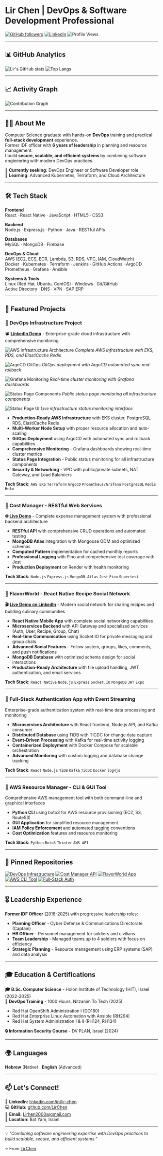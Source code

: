 # Lir Chen | DevOps & Software Development Professional

[![GitHub followers](https://img.shields.io/github/followers/LirChen?label=Followers&style=social)](https://github.com/LirChen)
[![LinkedIn](https://img.shields.io/badge/LinkedIn-Connect-blue)](https://linkedin.com/in/lir-chen)
![Profile Views](https://komarev.com/ghpvc/?username=LirChen&color=brightgreen)

---

## 📊 GitHub Analytics

![Lir's GitHub stats](https://github-readme-stats.vercel.app/api?username=LirChen&show_icons=true&theme=tokyonight)
![Top Langs](https://github-readme-stats.vercel.app/api/top-langs/?username=LirChen&layout=compact&theme=tokyonight)

---

## 📈 Activity Graph

![Contribution Graph](https://github-readme-activity-graph.vercel.app/graph?username=LirChen&theme=tokyo-night)

---

## 👨‍💻 About Me

Computer Science graduate with hands-on **DevOps** training and practical **full-stack development** experience.  
Former IDF officer with **6 years of leadership** in planning and resource management.  
I build **secure, scalable, and efficient systems** by combining software engineering with modern DevOps practices.

**🎯 Currently seeking:** DevOps Engineer or Software Developer role  
**🌱 Learning:** Advanced Kubernetes, Terraform, and Cloud Architecture

---

## 🛠️ Tech Stack

**Frontend**  
React · React Native · JavaScript · HTML5 · CSS3

**Backend**  
Node.js · Express.js · Python · Java · RESTful APIs

**Databases**  
MySQL · MongoDB · Firebase

**DevOps & Cloud**  
AWS (EC2, ECS, ECR, Lambda, S3, RDS, VPC, IAM, CloudWatch)  
Docker · Kubernetes · Terraform · Jenkins · GitHub Actions · ArgoCD  
Prometheus · Grafana · Ansible

**Systems & Tools**  
Linux (Red Hat, Ubuntu, CentOS) · Windows · Git/GitHub  
Active Directory · DNS · VPN · SAP ERP

---

## 🚀 Featured Projects

### 🔹 DevOps Infrastructure Project
📽️ **[LinkedIn Demo](https://lnkd.in/p/gEsx_zqx)** - Enterprise-grade cloud infrastructure with comprehensive monitoring

![AWS Infrastructure Architecture](./images/finalprojectDevOps.drawio%20(1).drawio%20(1).png)
*Complete AWS infrastructure with EKS, RDS, and ElastiCache Redis*

![ArgoCD GitOps](./images/argocd.png)
*GitOps deployment with ArgoCD automated sync and rollback*

![Grafana Monitoring](./images/grafana.png)
*Real-time cluster monitoring with Grafana dashboards*

![Status Page Components](./images/statuspage-components.png)
*Public status page monitoring all infrastructure components*

![Status Page UI](./images/statuspage-ui.png)
*Live infrastructure status monitoring interface*

- **Production-Ready AWS Infrastructure** with EKS cluster, PostgreSQL RDS, ElastiCache Redis
- **Multi-Worker Node Setup** with proper resource allocation and auto-scaling
- **GitOps Deployment** using ArgoCD with automated sync and rollback capabilities
- **Comprehensive Monitoring** - Grafana dashboards showing real-time cluster metrics
- **Status Page Integration** - Public status monitoring for all infrastructure components
- **Security & Networking** - VPC with public/private subnets, NAT Gateway, and Load Balancers

**Tech Stack:** `AWS EKS` `Terraform` `ArgoCD` `Prometheus/Grafana` `PostgreSQL` `Redis` `Helm`

---

### 🔹 Cost Manager - RESTful Web Services
**🌐 [Live Demo](https://final-project-server-side-h0n0.onrender.com)** - Complete expense management system with professional backend architecture
- **RESTful API** with comprehensive CRUD operations and automated testing
- **MongoDB Atlas** integration with Mongoose ODM and optimized schemas
- **Computed Pattern** implementation for cached monthly reports
- **Professional Logging** with Pino and comprehensive test coverage with Jest
- **Production Deployment** on Render with health monitoring

**Tech Stack:** `Node.js` `Express.js` `MongoDB Atlas` `Jest` `Pino` `Supertest`

---

### 🔹 FlavorWorld - React Native Recipe Social Network
**🎬 [Live Demo on LinkedIn](https://lnkd.in/p/gd4WFsUQ)** - Modern social network for sharing recipes and building culinary communities
- **React Native Mobile App** with complete social networking capabilities
- **Microservices Backend** with API Gateway and specialized services (Auth, User, Recipe, Group, Chat)
- **Real-time Communication** using Socket.IO for private messaging and group chats
- **Advanced Social Features** - Follow system, groups, likes, comments, and push notifications
- **MongoDB Database** with optimized schema design for social interactions
- **Production-Ready Architecture** with file upload handling, JWT authentication, and email services

**Tech Stack:** `React Native` `Node.js` `Express` `Socket.IO` `MongoDB` `JWT` `Expo`

---

### 🔹 Full-Stack Authentication App with Event Streaming
Enterprise-grade authentication system with real-time data processing and monitoring
- **Microservices Architecture** with React frontend, Node.js API, and Kafka consumer
- **Distributed Database** using TiDB with TiCDC for change data capture
- **Event-Driven Processing** with Kafka for real-time activity logging
- **Containerized Deployment** with Docker Compose for scalable orchestration
- **Advanced Monitoring** with custom logging and database change tracking

**Tech Stack:** `React` `Node.js` `TiDB` `Kafka` `TiCDC` `Docker` `log4js`

---

### 🔹 AWS Resource Manager - CLI & GUI Tool
Comprehensive AWS management tool with both command-line and graphical interfaces
- **Python CLI** using boto3 for AWS resource provisioning (EC2, S3, Route53)
- **GUI Application** for simplified resource management
- **IAM Policy Enforcement** and automated tagging conventions
- **Cost Optimization** features and resource monitoring

**Tech Stack:** `Python` `Boto3` `Tkinter` `AWS API`

---

## 📌 Pinned Repositories

[![DevOps Infrastructure](https://github-readme-stats.vercel.app/api/pin/?username=LirChen&repo=DevOps_Infrastructure_Project&theme=tokyonight)](https://github.com/LirChen/DevOps_Infrastructure_Project)
[![Cost Manager API](https://github-readme-stats.vercel.app/api/pin/?username=LirChen&repo=Node.js_RESTful_API&theme=tokyonight)](https://github.com/LirChen/Node.js_RESTful_API)
[![FlavorWorld App](https://github-readme-stats.vercel.app/api/pin/?username=LirChen&repo=Flavor_World_Final_Project&theme=tokyonight)](https://github.com/LirChen/Flavor_World_Final_Project)
[![AWS CLI Tool](https://github-readme-stats.vercel.app/api/pin/?username=LirChen&repo=AWS_Resource_manager_cli_and_ui&theme=tokyonight)](https://github.com/LirChen/AWS_Resource_manager_cli_and_ui)
[![Full-Stack Auth](https://github-readme-stats.vercel.app/api/pin/?username=LirChen&repo=fullstack_auth_app&theme=tokyonight)](https://github.com/LirChen/fullstack_auth_app)

---

## 🎖️ Leadership Experience

**Former IDF Officer** (2018-2025) with progressive leadership roles:
- **Planning Officer** - Cyber Defense & Communications Directorate (Captain)
- **HR Officer** - Personnel management for soldiers and civilians  
- **Team Leadership** - Managed teams up to 4 soldiers with focus on efficiency
- **Strategic Planning** - Resource management using ERP systems (SAP) and data analysis

---

## 🎓 Education & Certifications

**🎓 B.Sc. Computer Science** - Holon Institute of Technology (HIT), Israel (2022-2025)  
**🔧 DevOps Training** - 1000 Hours, Nitzanim To Tech (2025)  
- Red Hat OpenShift Administration I (DO180)
- Red Hat Enterprise Linux Automation with Ansible (RH294)  
- Red Hat System Administration I & II (RH124, RH134)

**🔒 Information Security Course** - DV PLAN, Israel (2024)

---

## 🌍 Languages

**Hebrew** (Native) · **English** (Advanced)

---

## 📫 Let's Connect!

💼 **LinkedIn:** [linkedin.com/in/lir-chen](https://linkedin.com/in/lir-chen)  
💻 **GitHub:** [github.com/LirChen](https://github.com/LirChen)  
📧 **Email:** Lirhen2000@gmail.com  
📍 **Location:** Bat Yam, Israel

---

💡 *"Combining software engineering expertise with DevOps practices to build scalable, secure, and efficient systems."*

⭐ From [LirChen](https://github.com/LirChen)
